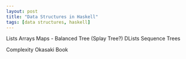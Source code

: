 ```yaml
---
layout: post
title: "Data Structures in Haskell"
tags: [data structures, haskell]
---
```


Lists
Arrays
Maps - Balanced Tree (Splay Tree?)
DLists
Sequence
Trees

Complexity
Okasaki Book
